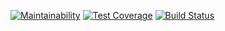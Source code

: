 [![Maintainability](https://api.codeclimate.com/v1/badges/9af9a01184b80a119007/maintainability)](https://codeclimate.com/github/shapurid/project-lvl2-s467/maintainability)
[![Test Coverage](https://api.codeclimate.com/v1/badges/9af9a01184b80a119007/test_coverage)](https://codeclimate.com/github/shapurid/project-lvl2-s467/test_coverage)
[![Build Status](https://travis-ci.org/shapurid/project-lvl2-s467.svg?branch=master)](https://travis-ci.org/shapurid/project-lvl2-s467)
